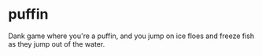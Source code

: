 # puffin

Dank game where you're a puffin, and you jump on ice floes and freeze fish as they jump out of the water.